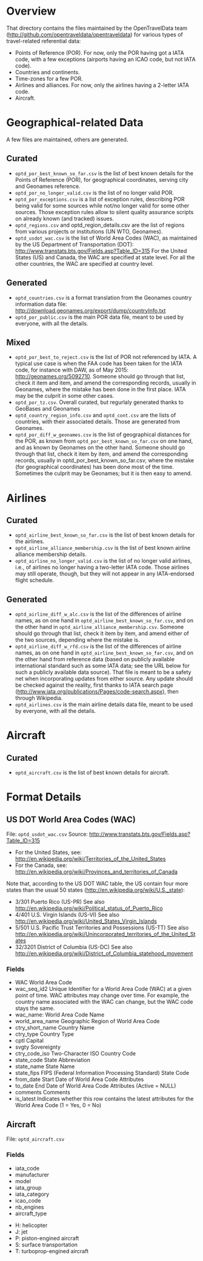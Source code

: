 
Overview
========
That directory contains the files maintained by the OpenTravelData
team (http://github.com/opentraveldata/opentraveldata) for various
types of travel-related referential data:
* Points of Reference (POR). For now, only the POR having got a IATA code,
  with a few exceptions (airports having an ICAO code, but not IATA code).
* Countries and continents.
* Time-zones for a few POR.
* Airlines and alliances. For now, only the airlines having a 2-letter
  IATA code.
* Aircraft.

Geographical-related Data
=========================
A few files are maintained, others are generated.

Curated
-------
* `optd_por_best_known_so_far.csv` is the list of best known details
  for the Points of Reference (POR), for geographical coordinates,
  serving city and Geonames reference.
* `optd_por_no_longer_valid.csv` is the list of no longer valid POR.
* `optd_por_exceptions.csv` is a list of exception rules, describing POR being
  valid for some sources while not/no longer valid for some other sources.
  Those exception rules allow to silent quality assurance scripts on already
  known (and tracked) issues.
* `optd_regions.csv` and optd_region_details.csv are the list of regions
  from various projects or institutions (UN WTO, Geonames).
* `optd_usdot_wac.csv` is the list of World Area Codes (WAC), as maintained
  by the US Department of Transportation (DOT):
  http://www.transtats.bts.gov/Fields.asp?Table_ID=315
  For the United States (US) and Canada, the WAC are specified at state level.
  For all the other countries, the WAC are specified at country level.

Generated
---------
* `optd_countries.csv` is a format translation from the Geonames country
  information data file:
  http://download.geonames.org/export/dump/countryInfo.txt
* `optd_por_public.csv` is the main POR data file, meant to be
  used by everyone, with all the details.

Mixed
-----
* `optd_por_best_to_reject.csv` is the list of POR not referenced by IATA.
  A typical use case is when the FAA code has been taken for the IATA code,
  for instance with DAW, as of May 2015: http://geonames.org/5092710.
  Someone should go through that list, check it item and item, and amend
  the corresponding records, usually in Geonames, where the mistake has been
  done in the first place. IATA may be the culprit in some other cases.
* `optd_por_tz.csv`. Overall curated, but regurlaly generated thanks to GeoBases
  and Geonames
* `optd_country_region_info.csv` and `optd_cont.csv` are the lists of countries,
  with their associated details. Those are generated from Geonames. 
* `optd_por_diff_w_geonames.csv` is the list of geographical distances
  for the POR, as known from `optd_por_best_known_so_far.csv` on one hand,
  and as known by Geonames on the other hand.
  Someone should go through that list, check it item by item, and amend
  the corresponding records, usually in optd_por_best_known_so_far.csv,
  where the mistake (for geographical coordinates) has been done most of
  the time. Sometimes the culprit may be Geonames; but it is then easy to amend.

Airlines
========

Curated
-------
* `optd_airline_best_known_so_far.csv` is the list of best known details
  for the airlines.
* `optd_airline_alliance_membership.csv` is the list of best known
  airline alliance membership details.
* `optd_airline_no_longer_valid.csv` is the list of no longer valid airlines,
  i.e., of airlines no longer having a two-letter IATA code. Those airlines
  may still operate, though, but they will not appear in any IATA-endorsed
  flight schedule.

Generated
---------
* `optd_airline_diff_w_alc.csv` is the list of the differences of airline names,
  as on one hand in `optd_airline_best_known_so_far.csv`, and on the other
  hand in `optd_airline_alliance_membership.csv`.
  Someone should go through that list, check it item by item, and amend
  either of the two sources, depending where the mistake is.
* `optd_airline_diff_w_rfd.csv` is the list of the differences of airline names,
  as on one hand in `optd_airline_best_known_so_far.csv`, and on the other
  hand from reference data (based on publicly available international standard
  such as some IATA data; see the URL below for such a publicly available data
  source).
  That file is meant to be a safety net when incorporating updates from either
  source. Any update should be checked against the reality, first thanks
  to IATA search page (http://www.iata.org/publications/Pages/code-search.aspx),
  then through Wikipedia.
* `optd_airlines.csv` is the main airline details data file, meant to be used
  by everyone, with all the details.


Aircraft
========

Curated
-------
* `optd_aircraft.csv` is the list of best known details for aircraft.


Format Details
==============
US DOT World Area Codes (WAC)
-----------------------------
File: `optd_usdot_wac.csv`
Source: http://www.transtats.bts.gov/Fields.asp?Table_ID=315

* For the United States, see:
  http://en.wikipedia.org/wiki/Territories_of_the_United_States
* For the Canada, see:
  http://en.wikipedia.org/wiki/Provinces_and_territories_of_Canada

Note that, according to the US DOT WAC table, the US contain four more states
than the usual 50 states (http://en.wikipedia.org/wiki/U.S._state):
- 3/301 Puerto Rico (US-PR)
  See also http://en.wikipedia.org/wiki/Political_status_of_Puerto_Rico
- 4/401 U.S. Virgin Islands (US-VI)
  See also http://en.wikipedia.org/wiki/United_States_Virgin_Islands
- 5/501 U.S. Pacific Trust Territories and Possessions (US-TT)
  See also http://en.wikipedia.org/wiki/Unincorporated_territories_of_the_United_States
- 32/3201 District of Columbia (US-DC)
  See also http://en.wikipedia.org/wiki/District_of_Columbia_statehood_movement

### Fields
* WAC              World Area Code
* wac_seq_id2      Unique Identifier for a World Area Code (WAC) at a given
 				   point of time. WAC attributes may change over time.
				   For example, the country name associated with the WAC
				   can change, but the WAC code stays the same.	 
* wac_name:        World Area Code Name	 
* world_area_name  Geographic Region of World Area Code	 
* ctry_short_name  Country Name	 
* ctry_type        Country Type	 
* cptl             Capital	 
* svgty            Sovereignty	 
* ctry_code_iso    Two-Character ISO Country Code	 
* state_code       State Abbreviation	 
* state_name       State Name	 
* state_fips       FIPS (Federal Information Processing Standard) State Code	 
* from_date        Start Date of World Area Code Attributes	 
* to_date          End Date of World Area Code Attributes (Active = NULL)	 
* comments         Comments	 
* is_latest        Indicates whether this row contains the latest attributes
                   for the World Area Code (1 = Yes, 0 = No)

Aircraft
--------
File: `optd_aircraft.csv`

### Fields
* iata_code
* manufacturer
* model
* iata_group
* iata_category
* icao_code
* nb_engines
* aircraft_type
 - H: helicopter
 - J: jet
 - P: piston-engined aircraft
 - S: surface transportation
 - T: turboprop-engined aircraft
